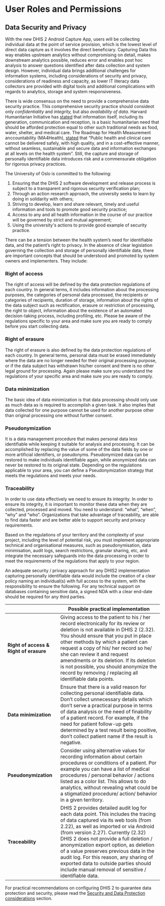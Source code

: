 # User Roles and Permissions

## Data Security and Privacy <a href="#implementation_guide_datasec" id="implementation_guide_datasec"></a>

With the new DHIS 2 Android Capture App, users will be collecting individual data at the point of service provision, which is the lowest level of direct data capture as it involves the direct beneficiary. Capturing Data this way enables upstream analytics without compromising on detail, makes downstream analytics possible, reduces error and enables post hoc analysis to answer questions identified after data collection and system design. However, individual data brings additional challenges for information systems, including considerations of security and privacy, considerations of readiness and capacity, as lower IT literacy data collectors are provided with digital tools and additional complications with regards to analytics, storage and system responsiveness.

There is wide consensus on the need to provide a comprehensive data security practice. This comprehensive security practice should consideot only _confidentiality_ and _integrity,_ but also _availability of data_. Harvard Humanitarian Initiative has [stated](https://hhi.harvard.edu/publications/signal-code-ethical-obligations-humanitarian-information-activities) that information itself, including its generation, communication and reception, is a basic humanitarian need that should be afforded protection equal to other such traditional needs as food, water, shelter, and medical care. The Roadmap for Health Measurement anccountability (MA4Health), [stated](https://www.healthdatacollaborative.org/fileadmin/uploads/hdc/Documents/the-roadmap-for-health-measurement-and-accountability.pdf) that “Public health and clinical care cannot be delivered safely, with high quality, and in a cost-effective manner, without seamless, sustainable and secure data and information exchanges at all levels on the health system”. Still, the capture and storage of personally identifiable data introduces risk and a commensurate obligation for rigorous privacy practices.

The University of Oslo is committed to the following:

1. Ensuring that the DHIS 2 software development and release process is subject to a transparent and rigorous security verification plan;
2. Through an action research approach, the university seeks to learn by doing in solidarity with others;
3. Striving to develop, learn and share relevant, timely and useful information and tools to promote good security practice;
4. Access to any and all health information in the course of our practice will be governed by strict and mutual agreement;
5. Using the university's actions to provide good example of security practice.

There can be a tension between the health system’s need for identifiable data, and the patient’s right to privacy. In the absence of clear legislation governing the collection and storage of personally identifiable data, there are important concepts that should be understood and promoted by system owners and implementers. They include:

### **Right of access**

The right of access will be defined by the data protection regulations of each country. In general terms, it includes information about the processing purposes, the categories of personal data processed, the recipients or categories of recipients, duration of storage, information about the rights of the data subject such as rectification, erasure or restriction of processing, the right to object, information about the existence of an automated decision-taking process, including profiling, etc. Please be aware of the regulations specific to your area and make sure you are ready to comply before you start collecting data.

### **Right of erasure**

The right of erasure is also defined by the data protection regulations of each country. In general terms, personal data must be erased immediately where the data are no longer needed for their original processing purpose, or if the data subject has withdrawn his/her consent and there is no other legal ground for processing. Again please make sure you understand the regulations of your specific area and make sure you are ready to comply.

### **Data minimization**

The basic idea of data minimization is that data processing should only use as much data as is required to accomplish a given task. It also implies that data collected for one purpose cannot be used for another purpose other than original processing one without further consent.

### **Pseudonymization**

It is a data management procedure that makes personal data less identifiable while keeping it suitable for analysis and processing. It can be accomplished by replacing the value of some of the data fields by one or more artificial identifiers, or pseudonyms. Pseudonymized data can be restored to make individuals identifiable again, while anonymized data can never be restored to its original state. Depending on the regulations applicable to your area, you can define a Pseudonymization strategy that meets the regulations and meets your needs.

### **Traceability**

In order to use data effectively we need to ensure its integrity. In order to ensure its integrity, it is important to monitor these data when they are collected, processed and moved. You need to understand: “what”, “when”, “why” and “who”. Organizations that take advantage of traceability, are able to find data faster and are better able to support security and privacy requirements.

Based on the regulations of your territory and the complexity of your project, including the level of potential risk, you must implement appropriate technical and organisational measures, such as pseudonymisation, data minimisation, audit logs, search restrictions, granular sharing, etc, and integrate the necessary safeguards into the data processing in order to meet the requirements of the regulations that apply to your region.

An adequate security / privacy approach for any DHIS2 implementation capturing personally identifiable data would include the creation of a clear policy naming an individual(s) with full access to the system, with the responsibility to ensure the following. For any technical support on databases containing sensitive data, a signed NDA with a clear end-date should be required for any third parties.&#x20;

<table><thead><tr><th width="156"></th><th>Possible practical implementation</th></tr></thead><tbody><tr><td><strong>Right of access &#x26; Right of erasure</strong></td><td>Giving access to the patient to his / her record electronically for its review or deletion is not available in DHIS 2 (2.32). You should ensure that you put in place other methods by which a patient can request a copy of his/ her record so he/ she can review it and request amendments or its deletion. If its deletion is not possible, you should anonymize the record by removing / replacing all identifiable data points.</td></tr><tr><td><strong>Data minimization</strong></td><td>Ensure that there is a valid reason for collecting personal identifiable data. Don’t collect unnecessary details which don’t serve a practical purpose in terms of data analysis or the need of finability of a patient record. For example, if the need for patient follow-up gets determined by a test result being positive, don’t collect patient name if the result is negative.</td></tr><tr><td><strong>Pseudonymization</strong></td><td>Consider using alternative values for recording information about certain procedures or conditions of a patient. Por example you can have a list of medical procedures / personal behavior / actions listed as a color list. This allows to do analytics, without revealing what could be a stigmatized procedure/ action/ behavior in a given territory.</td></tr><tr><td><strong>Traceability</strong></td><td>DHIS 2 provides detailed audit log for each data point. This includes the tracing of data captured via its web tools (from 2.22), as well as imported or via Android (from version 2.27). Currently (2.32) DHIS 2 does not provide a full deletion / anonymization export option, as deletion of a value preserves previous data in the audit log. For this reason, any sharing of exported data to outside parties should include manual removal of sensitive / identifiable data.</td></tr></tbody></table>

For practical recommendations on configuring DHIS 2 to guarantee data protection and security, please read the [Security and Data Protection considerations](https://docs.dhis2.org/en/implement/android-implementation/data-security-and-privacy.html#configuration_security) section.
